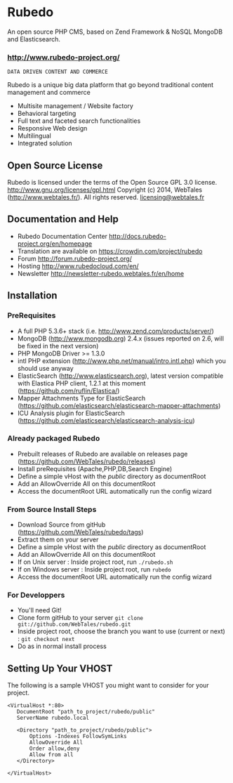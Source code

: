 Rubedo
======

An open source PHP CMS, based on Zend Framework &amp; NoSQL MongoDB and Elasticsearch.
### http://www.rubedo-project.org/
    DATA DRIVEN CONTENT AND COMMERCE

Rubedo is a unique big data platform that go beyond traditional content management and commerce
* Multisite management / Website factory
* Behavioral targeting
* Full text and faceted search functionalities
* Responsive Web design
* Multilingual
* Integrated solution


Open Source License
------------------------------------------------------------------------------------------
Rubedo is licensed under the terms of the Open Source GPL 3.0 license. 
http://www.gnu.org/licenses/gpl.html
Copyright (c) 2014, WebTales (http://www.webtales.fr/). All rights reserved.
licensing@webtales.fr

Documentation and Help
------------------------------------------------------------------------------------------
* Rubedo Documentation Center http://docs.rubedo-project.org/en/homepage
* Translation are available on https://crowdin.com/project/rubedo
* Forum http://forum.rubedo-project.org/
* Hosting http://www.rubedocloud.com/en/ 
* Newsletter http://newsletter-rubedo.webtales.fr/en/home



Installation
------------------------------------------------------------------------------------------
### PreRequisites
* A full PHP 5.3.6+ stack (i.e. http://www.zend.com/products/server/)
* MongoDB (http://www.mongodb.org) 2.4.x (issues reported on 2.6, will be fixed in the next version)
* PHP MongoDB Driver >= 1.3.0
* intl PHP extension (http://www.php.net/manual/intro.intl.php) which you should use anyway
* ElasticSearch (http://www.elasticsearch.org), latest version compatible with Elastica PHP client, 1.2.1 at this moment (https://github.com/ruflin/Elastica/)
* Mapper Attachments Type for ElasticSearch (https://github.com/elasticsearch/elasticsearch-mapper-attachments) 
* ICU Analysis plugin for ElasticSearch (https://github.com/elasticsearch/elasticsearch-analysis-icu)

### Already packaged Rubedo
* Prebuilt releases of Rubedo are available on releases page (https://github.com/WebTales/rubedo/releases)
* Install preRequisites (Apache,PHP,DB,Search Engine)
* Define a simple vHost with the *public* directory as documentRoot
* Add an AllowOverride All on this documentRoot
* Access the documentRoot URL automatically run the config wizard

### From Source Install Steps
* Download Source from gitHub (https://github.com/WebTales/rubedo/tags)
* Extract them on your server
* Define a simple vHost with the *public* directory as documentRoot
* Add an AllowOverride All on this documentRoot
* If on Unix server : Inside project root, run `./rubedo.sh`
* If on Windows server : Inside project root, run `rubedo`
* Access the documentRoot URL automatically run the config wizard

### For Developpers
* You'll need Git!
* Clone form gitHub to your server `git clone git://github.com/WebTales/rubedo.git`
* Inside project root, choose the branch you want to use (current or next) : `git checkout next`
* Do as in normal install process



Setting Up Your VHOST
------------------------------------------------------------------------------------------
The following is a sample VHOST you might want to consider for your project.

	<VirtualHost *:80>
	   DocumentRoot "path_to_project/rubedo/public"
	   ServerName rubedo.local
	
	   <Directory "path_to_project/rubedo/public">
	       Options -Indexes FollowSymLinks
	       AllowOverride All
	       Order allow,deny
	       Allow from all
	   </Directory>
	
	</VirtualHost>

